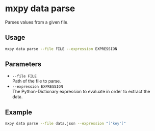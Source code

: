 # mxpy data parse

Parses values from a given file.

## Usage

```bash
mxpy data parse --file FILE --expression EXPRESSION
```

## Parameters

- `--file FILE`  
  Path of the file to parse.
- `--expression EXPRESSION`  
  The Python-Dictionary expression to evaluate in order to extract the data.

## Example

```bash
mxpy data parse --file data.json --expression "['key']"
